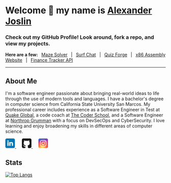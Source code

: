 # Welcome 👋 my name is [Alexander Joslin](http://www.alexanderjoslin.com/)
### Check out my GitHub Profile!  Look around, fork a repo, and view my projects. 
**Here are a few:**&ensp; [Maze Solver](https://maze-solver-js.herokuapp.com/) &ensp;|&ensp; [Surf Chat](https://surf-chat-js.herokuapp.com/) &ensp;|&ensp; [Quiz Forge](https://quiz-forge.herokuapp.com/) &ensp;|&ensp; [x86 Assembly Website](https://www.x86assemblycode.com/) &ensp;|&ensp; [Finance Tracker API](https://finance-tracker-js.herokuapp.com/)

---

## About Me
I'm a software engineer passionate about bringing real-world ideas to life through the use of modern tools and languages.  I have a bachelor's degree in computer science from California State University San Marcos.  My professional career includes experience as a Software Engineer in Test at [Quake Global](https://www.quakeglobal.com/), a code coach at [The Coder School](https://www.thecoderschool.com/), and a Software Engineer at [Northrop Grumman](https://www.northropgrumman.com/) with a focus on DevSecOps and CyberSecurity.  I love learning and enjoy broadening my skills in different areas of computer science.

<a href="https://www.linkedin.com/in/alexander-joslin/" target="_blank">
  <img src="./icons/linkedin.svg" alt="LinkedIn" title="LinkedIn" width="30" />
</a>
&ensp;&ensp;
<a href="https://github.com/echoaj/" target="_blank">
  <img src="./icons/github.svg" alt="GitHub" title="GitHub" width="30" />
</a>
&ensp;&ensp;
<a href="https://instagram.com/echoaj18/" target="_blank">
  <img src="./icons/instagram.svg" alt="Instagram" title="Instagram" width="30" />
</a>

</br> 

## Stats 
[![Top Langs](https://github-readme-stats.vercel.app/api/top-langs/?username=echoaj&layout=compact)](https://github.com/echoaj)
<!-- [![Anurag's github stats](https://github-readme-stats.vercel.app/api?username=echoaj)](https://github.com/echoaj) -->
